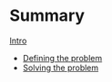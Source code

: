 # Summary

[Intro](../README.md)

- [Defining the problem](./chapter_1.md)
- [Solving the problem](./chapter_2.md)
